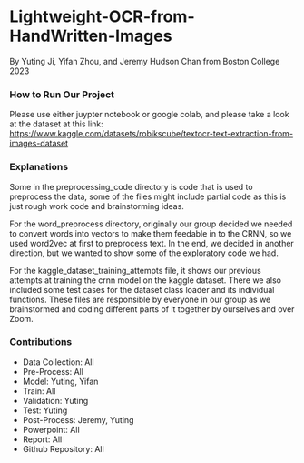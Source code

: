 # Lightweight-OCR-from-HandWritten-Images
By Yuting Ji, Yifan Zhou, and Jeremy Hudson Chan from Boston College 2023 


### How to Run Our Project
Please use either juypter notebook or google colab, and please take a look at the dataset at this link:
https://www.kaggle.com/datasets/robikscube/textocr-text-extraction-from-images-dataset

### Explanations
Some in the preprocessing_code directory is code that is used to preprocess the data, some of the files might include partial code as this is just rough work code and brainstorming ideas. 

For the word_preprocess directory, originally our group decided we needed to convert words into vectors to make them feedable in to the CRNN, so we used word2vec at first to preprocess text. In the end, we decided in another direction, but we wanted to show some of the exploratory code we had. 

For the kaggle_dataset_training_attempts file, it shows our previous attempts at training the crnn model on the kaggle dataset. There we also included some test cases for the dataset class loader and its individual functions. These files are responsible by everyone in our group as we brainstormed and coding different parts of it together by ourselves and over Zoom.

### Contributions
- Data Collection: All
- Pre-Process: All
- Model: Yuting, Yifan
- Train: All
- Validation: Yuting
- Test: Yuting
- Post-Process: Jeremy, Yuting
- Powerpoint: All 
- Report: All
- Github Repository: All
